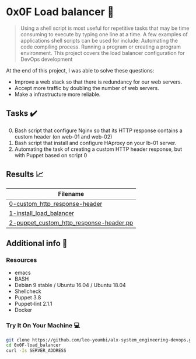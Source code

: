 # 0x0F Load balancer :wrench:

> Using a shell script is most useful for repetitive tasks that may be time consuming to execute by typing one line at a time. A few examples of applications shell scripts can be used for include: Automating the code compiling process. Running a program or creating a program environment. This project covers the load balancer configuration for DevOps development

At the end of this project, I was able to solve these questions:

* Improve a web stack so that there is redundancy for our web servers. 
* Accept more traffic by doubling the number of web servers.
* Make a infrastructure more reliable. 


## Tasks :heavy_check_mark:

0. Bash script that configure Nginx so that its HTTP response contains a custom header (on web-01 and web-02)
1. Bash script that install and configure HAproxy on your lb-01 server.
2. Automating the task of creating a custom HTTP header response, but with Puppet based on script 0


## Results :chart_with_upwards_trend:

| Filename |
| ------ |
| [0-custom_http_response-header](./0-custom_http_response-header)|
| [1-install_load_balancer](./1-install_load_balancer)|
| [2-puppet_custom_http_response-header.pp](./2-puppet_custom_http_response-header.pp)|

## Additional info :construction:
### Resources

- emacs
- BASH
- Debian 9 stable / Ubuntu 16.04 / Ubuntu 18.04 
- Shellcheck
- Puppet 3.8
- Puppet-lint 2.1.1
- Docker

### Try It On Your Machine :computer:
```bash
git clone https://github.com/leo-youmbi/alx-system_engineering-devops.git
cd 0x0F-load_balancer
curl -Is SERVER_ADDRESS
```